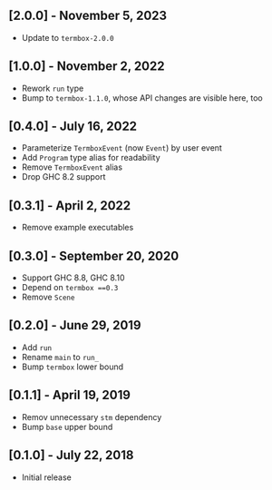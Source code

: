 ## [2.0.0] - November 5, 2023

- Update to `termbox-2.0.0`

## [1.0.0] - November 2, 2022

- Rework `run` type
- Bump to `termbox-1.1.0`, whose API changes are visible here, too

## [0.4.0] - July 16, 2022

- Parameterize `TermboxEvent` (now `Event`) by user event
- Add `Program` type alias for readability
- Remove `TermboxEvent` alias
- Drop GHC 8.2 support

## [0.3.1] - April 2, 2022

- Remove example executables

## [0.3.0] - September 20, 2020

- Support GHC 8.8, GHC 8.10
- Depend on `termbox ==0.3`
- Remove `Scene`

## [0.2.0] - June 29, 2019

- Add `run`
- Rename `main` to `run_`
- Bump `termbox` lower bound

## [0.1.1] - April 19, 2019

- Remov unnecessary `stm` dependency
- Bump `base` upper bound

## [0.1.0] - July 22, 2018

- Initial release
